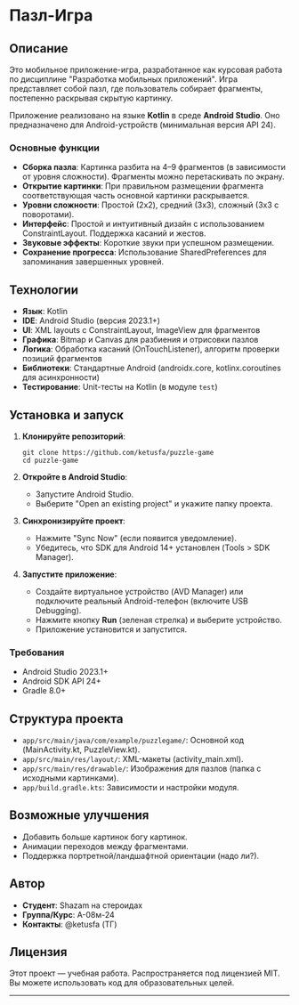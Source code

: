 # Пазл-Игра

## Описание
Это мобильное приложение-игра, разработанное как курсовая работа по дисциплине "Разработка мобильных приложений". Игра представляет собой пазл, где пользователь собирает фрагменты, постепенно раскрывая скрытую картинку.

Приложение реализовано на языке **Kotlin** в среде **Android Studio**. Оно предназначено для Android-устройств (минимальная версия API 24).

### Основные функции
- **Сборка пазла**: Картинка разбита на 4–9 фрагментов (в зависимости от уровня сложности). Фрагменты можно перетаскивать по экрану.
- **Открытие картинки**: При правильном размещении фрагмента соответствующая часть основной картинки раскрывается.
- **Уровни сложности**: Простой (2x2), средний (3x3), сложный (3x3 с поворотами).
- **Интерфейс**: Простой и интуитивный дизайн с использованием ConstraintLayout. Поддержка касаний и жестов.
- **Звуковые эффекты**: Короткие звуки при успешном размещении.
- **Сохранение прогресса**: Использование SharedPreferences для запоминания завершенных уровней.

## Технологии
- **Язык**: Kotlin
- **IDE**: Android Studio (версия 2023.1+)
- **UI**: XML layouts с ConstraintLayout, ImageView для фрагментов
- **Графика**: Bitmap и Canvas для разбиения и отрисовки пазлов
- **Логика**: Обработка касаний (OnTouchListener), алгоритм проверки позиций фрагментов
- **Библиотеки**: Стандартные Android (androidx.core, kotlinx.coroutines для асинхронности)
- **Тестирование**: Unit-тесты на Kotlin (в модуле `test`)

## Установка и запуск
1. **Клонируйте репозиторий**:
   ```
   git clone https://github.com/ketusfa/puzzle-game
   cd puzzle-game
   ```

2. **Откройте в Android Studio**:
    - Запустите Android Studio.
    - Выберите "Open an existing project" и укажите папку проекта.

3. **Синхронизируйте проект**:
    - Нажмите "Sync Now" (если появится уведомление).
    - Убедитесь, что SDK для Android 14+ установлен (Tools > SDK Manager).

4. **Запустите приложение**:
    - Создайте виртуальное устройство (AVD Manager) или подключите реальный Android-телефон (включите USB Debugging).
    - Нажмите кнопку **Run** (зеленая стрелка) и выберите устройство.
    - Приложение установится и запустится.

### Требования
- Android Studio 2023.1+
- Android SDK API 24+
- Gradle 8.0+

## Структура проекта
- `app/src/main/java/com/example/puzzlegame/`: Основной код (MainActivity.kt, PuzzleView.kt).
- `app/src/main/res/layout/`: XML-макеты (activity_main.xml).
- `app/src/main/res/drawable/`: Изображения для пазлов (папка с исходными картинками).
- `app/build.gradle.kts`: Зависимости и настройки модуля.

## Возможные улучшения
- Добавить больше картинок богу картинок.
- Анимации переходов между фрагментами.
- Поддержка портретной/ландшафтной ориентации (надо ли?).

## Автор
- **Студент**: Shazam на стероидах
- **Группа/Курс**: А-08м-24
- **Контакты**: @ketusfa (ТГ)

## Лицензия
Этот проект — учебная работа. Распространяется под лицензией MIT. Вы можете использовать код для образовательных целей.

---